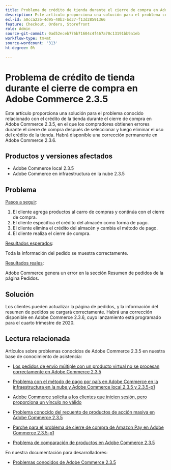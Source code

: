 ```yaml
---
title: Problema de crédito de tienda durante el cierre de compra en Adobe Commerce 2.3.5
description: Este artículo proporciona una solución para el problema conocido relacionado con el crédito de la tienda durante el cierre de compra en Adobe Commerce 2.3.5, en el que los compradores obtienen errores durante el cierre de compra después de seleccionar y luego eliminar el uso del crédito de la tienda. Habrá disponible una corrección permanente en Adobe Commerce 2.3.6.
exl-id: a0cca226-4d95-40b3-bd37-f13d28591366
feature: Checkout, Orders, Storefront
role: Admin
source-git-commit: 0ad52eceb776b71604c4f467a70c13191bb9a1eb
workflow-type: tm+mt
source-wordcount: '313'
ht-degree: 0%

---
```


# Problema de crédito de tienda durante el cierre de compra en Adobe Commerce 2.3.5

Este artículo proporciona una solución para el problema conocido relacionado con el crédito de la tienda durante el cierre de compra en Adobe Commerce 2.3.5, en el que los compradores obtienen errores durante el cierre de compra después de seleccionar y luego eliminar el uso del crédito de la tienda. Habrá disponible una corrección permanente en Adobe Commerce 2.3.6.

## Productos y versiones afectados

* Adobe Commerce local 2.3.5
* Adobe Commerce en infraestructura en la nube 2.3.5

## Problema

<u>Pasos a seguir</u>:

1. El cliente agrega productos al carro de compras y continúa con el cierre de compra.
1. El cliente especifica el crédito del almacén como forma de pago.
1. El cliente elimina el crédito del almacén y cambia el método de pago.
1. El cliente realiza el cierre de compra.

<u>Resultados esperados</u>:

Toda la información del pedido se muestra correctamente.

<u>Resultados reales</u>:

Adobe Commerce genera un error en la sección Resumen de pedidos de la página Pedidos.

## Solución

Los clientes pueden actualizar la página de pedidos, y la información del resumen de pedidos se cargará correctamente. Habrá una corrección disponible en Adobe Commerce 2.3.6, cuyo lanzamiento está programado para el cuarto trimestre de 2020.

## Lectura relacionada

Artículos sobre problemas conocidos de Adobe Commerce 2.3.5 en nuestra base de conocimiento de asistencia:

* [Los pedidos de envío múltiple con un producto virtual no se procesan correctamente en Adobe Commerce 2.3.5](/help/troubleshooting/miscellaneous/magento-2-3-5-known-issue-virtual-product-multi-ship-orders.md)

* [Problema con el método de pago por país en Adobe Commerce en la infraestructura en la nube y Adobe Commerce local 2.3.5 y 2.3.5-p1](/help/troubleshooting/known-issues-patches-attached/magento-2-3-5-2-3-5-p1-patch-country-payment-issue.md)

* [Adobe Commerce solicita a los clientes que inicien sesión, pero proporciona un vínculo no válido](/help/troubleshooting/known-issues-patches-attached/magento-prompts-customers-log-in-invalid-link.md)

* [Problema conocido del recuento de productos de acción masiva en Adobe Commerce 2.3.5](/help/troubleshooting/miscellaneous/bulk-action-product-count-known-issue-in-magento-2-3-5.md)

* [Parche para el problema de cierre de compra de Amazon Pay en Adobe Commerce 2.3.5-p1](/help/troubleshooting/payments/patch-for-amazon-pay-checkout-issue-in-magento-2-3-5-p1.md)

* [Problema de comparación de productos en Adobe Commerce 2.3.5](/help/troubleshooting/storefront/product-comparison-known-issue-in-magento-2-3-5.md)

En nuestra documentación para desarrolladores:

* [Problemas conocidos de Adobe Commerce 2.3.5](https://devdocs.magento.com/guides/v2.3/release-notes/release-notes-2-3-5-commerce.html#known-issues)
